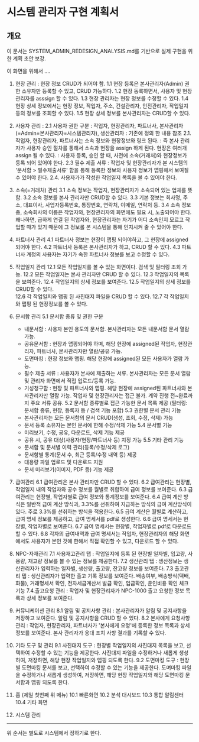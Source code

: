 # 시스템 관리자 구현 계획서

## 개요
이 문서는 SYSTEM_ADMIN_REDESIGN_ANALYSIS.md를 기반으로 실제 구현을 위한 계획 초안 보강. 

이 화면을 위해서 ....
1. 현장 관리 : 현장 정보 CRUD가 되어야 함. 
  1.1 현장 등록은 본사관리자(Admin) 권한 소유자만 등록할 수 있고, CRUD 가능하다. 
  1.2 현장 동록하면서, 사용자 및 현장관리자를 asssign 할 수 있다. 
  1.3 현장 관리자는 현장 정보를 수정할 수 있다. 
  1.4 현장 상세 정보에서는 현장 정보, 작업자, 주소, 건설관리자, 안전관리자, 작업일지 등의 정보를 조회할 수 있다.
  1.5 현장 상세 정보를 본사관리자는 CRUD할 수 있다.  

2. 사용자 관리 : 
  2.1 사용자 권한 구분 : 작업자, 현장관리자, 파트너사, 본사관리자 (=Admin=본사관리자=시스템관리자), 생산관리자 
    : 기존에 정의 한 내용 참조 
  2.1. 작업자, 현장관리자, 파트너사는 소속 정보와 현장정보와 링크 된다. 
    : 즉 본사 관리자가 사용자 승인 절차를 통해서 소속과 현장을 assign 하게 된다. 현장은 여러개 assign 될 수 있다. 
    : 사용자 등록, 승인 할 때, 사전에 소속(거래처)와 현장정보가 등록 되어 있어야 한다. 
  2.3 필수 제출 서류
    : 작업자 및 현장관리자가 본 시스템의 '문서함 > 필수제출서류' 함을 통해 등록한 정보와 사용자 정보가 맵핑해서 보여질 수 있어야 한다. 
  2.4. 사용자가가 작성한 작업일지 목록을 볼 수 있어야 한다. 
    
3. 소속(=거래처) 관리
  3.1 소속 정보는 작업자, 현장관리자가 소속되어 있는 업체를 뜻함. 
  3.2 소속 정보를 본사 관리자만 CRUD할 수 있다. 
  3.3 기본 정보는 회사명, 주소, 대표이사, 사업자등록번호, 통장번호, 연락처, 이메일, 연락처 등. 
  3.4 소속 정보 중, 소속회사의 이름은 작업자와, 현장관리자의 화면에도 필요 시, 노출되어야 한다. 
      왜나하면, 급하게 연결 된 작업자와, 현장관리자는 자기가 어디 소속인지 모르고 작업할 때가 있기 때문에 그 정보롤 본 시스템을 통해 인지시켜 줄 수 있어야 한다.  

4. 파트너사 관리
  4.1 파트너사 정보는 현장이 맵핑 되어야하고, 그 현장에 assigned 되어야 한다. 
  4.2 파트너사 등록은 본사관리자가 하고, CRUD 할 수 있다. 
  4.3 파트너사 계정의 사용자는 자기가 속한 파트너사 정보를 보고 수정할 수 있다. 

12. 작업일지 관리 
  12.1 모든 작업일지를 볼 수 있는 화면이다. 검색 및 필터링 조회 가능. 
  12.2 모든 작업일지는 본사 관리자만 CRUD 할 수 있다.
  12.3 작업일지의 목록을 보여준다. 
  12.4 작업일지의 상세 정보를 보여준다. 
  12.5 작업일지의 상세 정보를 CRUD할 수 있다.  
  12.6 각 작업일지와 맵핑 된 사진대지 파일을 CRUD 할 수 있다. 
  12.7 각 작업일지와 맵핑 된 현장정보를 볼 수 있다. 

5. 문서함 관리 
  5.1 문서함 종류 및 권한 구분
    - 내문서함 : 사용자 본인 용도의 문서함. 본사관리자는 모든 내문서함 문서 열람 가능.
    - 공유문서함 : 현장과 맵핑되어야 하며, 해당 현장에 assigned된 작업자, 현장관리자, 파트너사, 본사관리자만 열람/공유 가능.
    - 도면마킹 : 현장 정보와 맵핑. 해당 현장에 assigned된 모든 사용자가 열람 가능.
    - 필수 제출 서류 : 사용자가 본사에 제출하는 서류. 본사관리자는 모든 문서 열람 및 관리자 화면에서 직접 업로드/등록 가능.
    - 기성청구함 : 현장 및 파트너사와 맵핑. 해당 현장에 assigned된 파트너사와 본사관리자만 열람 가능. 작업자 및 현장관리자는 접근 불가. 계약 진행 전~완료까지 주요 서류 공유.
  5.2 문서함 종류별로 접근 가능한 문서 목록 제공 (필터링: 문서함 종류, 현장, 등록자 등 / 검색 기능 포함)
  5.3 권한별 문서 관리 기능
    - 본사관리자는 모든 문서함의 문서 CRUD(생성, 조회, 수정, 삭제) 가능
    - 문서 등록 소유자는 본인 문서에 한해 수정/삭제 가능
  5.4 문서별 기능
    - 미리보기, 수정, 공유, 다운로드, 삭제 기능 제공
    - 공유 시, 공유 대상(사용자/현장/파트너사 등) 지정 가능
  5.5 기타 관리 기능
    - 문서함 및 문서별 이력 관리(등록/수정/삭제 로그)
    - 문서함별 통계(문서 수, 최근 등록/수정 내역 등) 제공
    - 대용량 파일 업로드 및 다운로드 지원
    - 문서 미리보기(이미지, PDF 등) 기능 제공

6. 급여관리 
  6.1 급여관리은 본사 관리자만 CRUD 할 수 있다. 
  6.2 급여관리는 현장별, 작업일지 내의 작업자와 공수 정보를 월별로 취합하여 급여 정보를 보여준다. 
  6.3 급여관리는 현장별, 작업자별로 급여 정보와 통계정보를 보여준다. 
  6.4 급여 계산 방식은 일반적 급여 계산 방식과, 3.3%를 선취하여 지급하는 방식의 급여 계산방식이 있다. 주로 3.3%를 선취하는 방식을 적용한다. 
  6.5 급여 계산은 월별로 계산하고, 급여 명세 정보를 제공하고, 급여 명세서를 pdf로 생성한다. 
  6.6 급여 명세서는 현장별, 작업자별로 보여준다. 
  6.7 급여 명세서는 현장별, 작업자별로 pdf로 다운로드 할 수 있다.
  6.8 각자의 급여내역과 급여 명세서는 작업자, 현장관리자의 해당 화면에서도 사용자가 본인 것에 한해서 직접 확인할 수 있고, 다운로드 할 수 있다. 

7. NPC-자재관리
  7.1 사용재고관리 탭 : 작업일지에 등록 된 현장별 일자별, 입고량, 사용량, 재고량 정보를 볼 수 있는 정보를 제공한다. 
  7.2 생산관리 탭 : 생산정보는 생산관리자가 입력하는 일자별, 생산량, 출고량, 잔고량 정보를 보여준다.
  7.3 출고관리 탭 : 생산관리자가 입력한 출고 기록 정보를 보여준다. 배송여부, 배송방식(택배, 화물), 거래명세서 확인, 전자세금계산서 발급 확인, 입금확인, 운인비용 확인 체크 기능 
  7.4.출고요청 관리 : 작업자 및 현장관리자가 NPC-1000 출고 요청한 정보 목록과 상세 정보를 보여준다. 

8. 커뮤니케이션 관리
  8.1 알림 및 공지사항 관리 : 본사관리자가 알림 및 공지사항을 저장하고 보여준다. 알림 및 공지사항을 CRUD 할 수 있다. 
  8.2 본사에게 요청사항 관리 : 작업자, 현장관리자, 파트너사가 '본사에게 요청'에 등록한 정보 목록과 상세 정보를 보여준다. 본사 관리자가 응대 조치 사항 결과를 기록할 수 있다. 

9. 기타 도구 및 관리
  9.1 사진대지 도구 : 현장별 작업일지의 사진대지 목록을 보고, 선택하여 수정할 수 있는 기능을 제공한다. 사진대지 파일을 수정하거나 새롭게 생성하여, 저장하면, 해당 현장 작업일지와 맵핑 되도록 한다. 
  9.2 도면마킹 도구 : 현장별 도면마킹 문서를 보고, 선택하여 수정할 수 있는 기능을 제공한다. 도며마킹 파일을 수정하거나 새롭게 생성하여, 저장하면, 해당 현장 작업일지와 해당 도면마킹 문서함과 맵핑 되도록 한다. 

10. 홈 (제일 첫번째 위 메뉴)
  10.1 빠른화면
  10.2 분석 대시보드 
  10.3 통합 알림센터 
  10.4 기타 화면            

11. 시스템 관리 

-------
위 순서는 별도로 시스템에서 정하기로 한다. 
